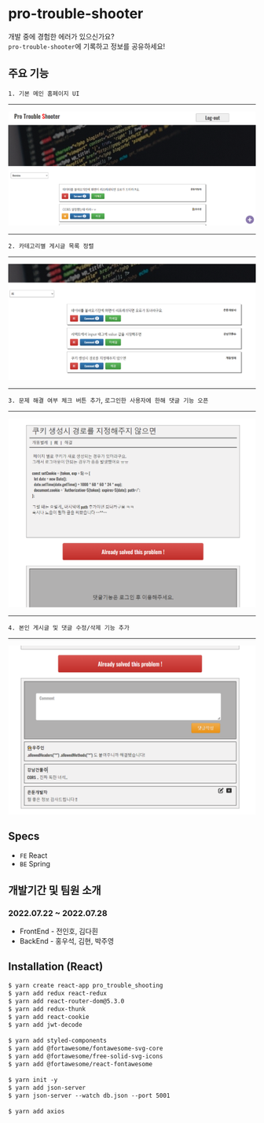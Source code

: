 # pro-trouble-shooter

개발 중에 경험한 에러가 있으신가요?<br/>
`pro-trouble-shooter`에 기록하고 정보를 공유하세요!

## 주요 기능

`1. 기본 메인 홈페이지 UI`

---

![img](./public/readme_md_4.png)

---

`2. 카테고리별 게시글 목록 정렬`

---

![img](./public/readme_md_2.png)

---

`3. 문제 해결 여부 체크 버튼 추가`, `로그인한 사용자에 한해 댓글 기능 오픈`

---

![img](./public/readme_md_5.png)

---

`4. 본인 게시글 및 댓글 수정/삭제 기능 추가`

---

![img](./public/readme_md_6.png)

## Specs

- `FE` React
- `BE` Spring

## 개발기간 및 팀원 소개

### 2022.07.22 ~ 2022.07.28

- FrontEnd - 전인호, 김다흰
- BackEnd - 홍우석, 김현, 박주영

## Installation (React)

```
$ yarn create react-app pro_trouble_shooting
$ yarn add redux react-redux
$ yarn add react-router-dom@5.3.0
$ yarn add redux-thunk
$ yarn add react-cookie
$ yarn add jwt-decode

$ yarn add styled-components
$ yarn add @fortawesome/fontawesome-svg-core
$ yarn add @fortawesome/free-solid-svg-icons
$ yarn add @fortawesome/react-fontawesome

$ yarn init -y
$ yarn add json-server
$ yarn json-server --watch db.json --port 5001

$ yarn add axios
```
